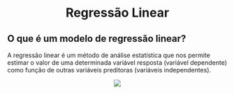 <h1 align="center">
  Regressão Linear
</h1>

<h2>
 O que é um modelo de regressão linear? 
</h2>
A regressão linear é um método de análise estatística que nos permite estimar o valor de uma determinada variável resposta (variável dependente) como função de outras variáveis preditoras (variáveis independentes).

<p align="center">
  <img src="https://miro.medium.com/max/614/1*2N1AY78eKaJr-w-Z-YaDxw.png" />
</p>
